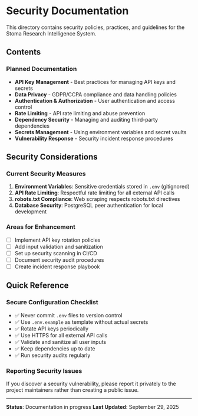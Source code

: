 # Security Documentation

This directory contains security policies, practices, and guidelines for the Stoma Research Intelligence System.

## Contents

### Planned Documentation

- **API Key Management** - Best practices for managing API keys and secrets
- **Data Privacy** - GDPR/CCPA compliance and data handling policies
- **Authentication & Authorization** - User authentication and access control
- **Rate Limiting** - API rate limiting and abuse prevention
- **Dependency Security** - Managing and auditing third-party dependencies
- **Secrets Management** - Using environment variables and secret vaults
- **Vulnerability Response** - Security incident response procedures

## Security Considerations

### Current Security Measures

1. **Environment Variables**: Sensitive credentials stored in `.env` (gitignored)
2. **API Rate Limiting**: Respectful rate limiting for all external API calls
3. **robots.txt Compliance**: Web scraping respects robots.txt directives
4. **Database Security**: PostgreSQL peer authentication for local development

### Areas for Enhancement

- [ ] Implement API key rotation policies
- [ ] Add input validation and sanitization
- [ ] Set up security scanning in CI/CD
- [ ] Document security audit procedures
- [ ] Create incident response playbook

## Quick Reference

### Secure Configuration Checklist

- ✅ Never commit `.env` files to version control
- ✅ Use `.env.example` as template without actual secrets
- ✅ Rotate API keys periodically
- ✅ Use HTTPS for all external API calls
- ✅ Validate and sanitize all user inputs
- ✅ Keep dependencies up to date
- ✅ Run security audits regularly

### Reporting Security Issues

If you discover a security vulnerability, please report it privately to the project maintainers rather than creating a public issue.

---

**Status**: Documentation in progress
**Last Updated**: September 29, 2025